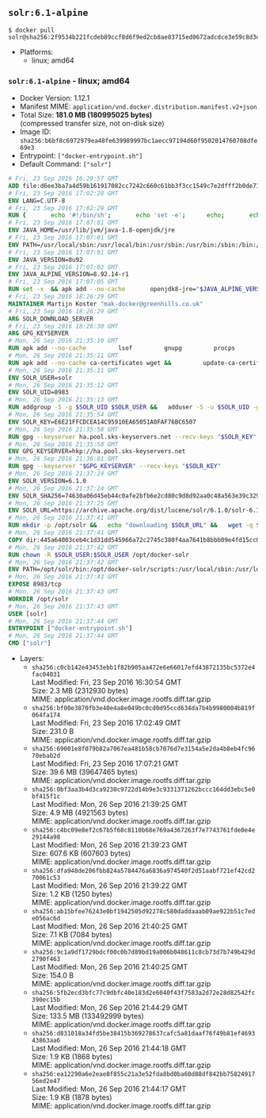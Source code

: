 ## `solr:6.1-alpine`

```console
$ docker pull solr@sha256:2f9534b221fcdeb89ccf8d6f9ed2cb8ae83715ed0672adcdce3e59c8d3dcfe7b
```

-	Platforms:
	-	linux; amd64

### `solr:6.1-alpine` - linux; amd64

-	Docker Version: 1.12.1
-	Manifest MIME: `application/vnd.docker.distribution.manifest.v2+json`
-	Total Size: **181.0 MB (180995025 bytes)**  
	(compressed transfer size, not on-disk size)
-	Image ID: `sha256:b6bf8c6972979ea48fe639989997bc1aecc97194d60f9502014760708dfe69e3`
-	Entrypoint: `["docker-entrypoint.sh"]`
-	Default Command: `["solr"]`

```dockerfile
# Fri, 23 Sep 2016 16:29:57 GMT
ADD file:d6ee3ba7a4d59b161917082cc7242c660c61bb3f3cc1549c7e2dfff2b0de7104 in / 
# Fri, 23 Sep 2016 17:02:28 GMT
ENV LANG=C.UTF-8
# Fri, 23 Sep 2016 17:02:29 GMT
RUN { 		echo '#!/bin/sh'; 		echo 'set -e'; 		echo; 		echo 'dirname "$(dirname "$(readlink -f "$(which javac || which java)")")"'; 	} > /usr/local/bin/docker-java-home 	&& chmod +x /usr/local/bin/docker-java-home
# Fri, 23 Sep 2016 17:07:01 GMT
ENV JAVA_HOME=/usr/lib/jvm/java-1.8-openjdk/jre
# Fri, 23 Sep 2016 17:07:01 GMT
ENV PATH=/usr/local/sbin:/usr/local/bin:/usr/sbin:/usr/bin:/sbin:/bin:/usr/lib/jvm/java-1.8-openjdk/jre/bin:/usr/lib/jvm/java-1.8-openjdk/bin
# Fri, 23 Sep 2016 17:07:01 GMT
ENV JAVA_VERSION=8u92
# Fri, 23 Sep 2016 17:07:02 GMT
ENV JAVA_ALPINE_VERSION=8.92.14-r1
# Fri, 23 Sep 2016 17:07:05 GMT
RUN set -x 	&& apk add --no-cache 		openjdk8-jre="$JAVA_ALPINE_VERSION" 	&& [ "$JAVA_HOME" = "$(docker-java-home)" ]
# Fri, 23 Sep 2016 18:26:29 GMT
MAINTAINER Martijn Koster "mak-docker@greenhills.co.uk"
# Fri, 23 Sep 2016 18:26:29 GMT
ARG SOLR_DOWNLOAD_SERVER
# Fri, 23 Sep 2016 18:26:30 GMT
ARG GPG_KEYSERVER
# Mon, 26 Sep 2016 21:35:10 GMT
RUN apk add --no-cache         lsof         gnupg         procps         tar         bash
# Mon, 26 Sep 2016 21:35:11 GMT
RUN apk add --no-cache ca-certificates wget &&         update-ca-certificates
# Mon, 26 Sep 2016 21:35:11 GMT
ENV SOLR_USER=solr
# Mon, 26 Sep 2016 21:35:12 GMT
ENV SOLR_UID=8983
# Mon, 26 Sep 2016 21:35:13 GMT
RUN addgroup -S -g $SOLR_UID $SOLR_USER &&   adduser -S -u $SOLR_UID -g $SOLR_USER $SOLR_USER
# Mon, 26 Sep 2016 21:35:54 GMT
ENV SOLR_KEY=E6E21FFCDCEA14C95910EA65051A0FAF76BC6507
# Mon, 26 Sep 2016 21:35:58 GMT
RUN gpg --keyserver ha.pool.sks-keyservers.net --recv-keys "$SOLR_KEY"
# Mon, 26 Sep 2016 21:35:58 GMT
ENV GPG_KEYSERVER=hkp://ha.pool.sks-keyservers.net
# Mon, 26 Sep 2016 21:36:01 GMT
RUN gpg --keyserver "$GPG_KEYSERVER" --recv-keys "$SOLR_KEY"
# Mon, 26 Sep 2016 21:37:24 GMT
ENV SOLR_VERSION=6.1.0
# Mon, 26 Sep 2016 21:37:24 GMT
ENV SOLR_SHA256=74630a06d45eb44c0afe2bfb6e2cd80c9d8d92aa0c48a563e39c32996a76c8b0
# Mon, 26 Sep 2016 21:37:25 GMT
ENV SOLR_URL=https://archive.apache.org/dist/lucene/solr/6.1.0/solr-6.1.0.tgz
# Mon, 26 Sep 2016 21:37:41 GMT
RUN mkdir -p /opt/solr &&   echo "downloading $SOLR_URL" &&   wget -q $SOLR_URL -O /opt/solr.tgz &&   echo "downloading $SOLR_URL.asc" &&   wget -q $SOLR_URL.asc -O /opt/solr.tgz.asc &&   echo "$SOLR_SHA256 */opt/solr.tgz" | sha256sum -c - &&   (>&2 ls -l /opt/solr.tgz /opt/solr.tgz.asc) &&   gpg --batch --verify /opt/solr.tgz.asc /opt/solr.tgz &&   tar -C /opt/solr --extract --file /opt/solr.tgz --strip-components=1 &&   rm /opt/solr.tgz* &&   rm -Rf /opt/solr/docs/ &&   mkdir -p /opt/solr/server/solr/lib /opt/solr/server/solr/mycores &&   sed -i -e 's/#SOLR_PORT=8983/SOLR_PORT=8983/' /opt/solr/bin/solr.in.sh &&   sed -i -e '/-Dsolr.clustering.enabled=true/ a SOLR_OPTS="$SOLR_OPTS -Dsun.net.inetaddr.ttl=60 -Dsun.net.inetaddr.negative.ttl=60"' /opt/solr/bin/solr.in.sh &&   chown -R $SOLR_USER:$SOLR_USER /opt/solr &&   mkdir /docker-entrypoint-initdb.d /opt/docker-solr/
# Mon, 26 Sep 2016 21:37:41 GMT
COPY dir:445a64003ceb4c1d31dd545966a72c2745c380f4aa7641b8bbb09e4fd15cc0f6 in /opt/docker-solr/scripts 
# Mon, 26 Sep 2016 21:37:42 GMT
RUN chown -R $SOLR_USER:$SOLR_USER /opt/docker-solr
# Mon, 26 Sep 2016 21:37:42 GMT
ENV PATH=/opt/solr/bin:/opt/docker-solr/scripts:/usr/local/sbin:/usr/local/bin:/usr/sbin:/usr/bin:/sbin:/bin:/usr/lib/jvm/java-1.8-openjdk/jre/bin:/usr/lib/jvm/java-1.8-openjdk/bin
# Mon, 26 Sep 2016 21:37:43 GMT
EXPOSE 8983/tcp
# Mon, 26 Sep 2016 21:37:43 GMT
WORKDIR /opt/solr
# Mon, 26 Sep 2016 21:37:43 GMT
USER [solr]
# Mon, 26 Sep 2016 21:37:44 GMT
ENTRYPOINT ["docker-entrypoint.sh"]
# Mon, 26 Sep 2016 21:37:44 GMT
CMD ["solr"]
```

-	Layers:
	-	`sha256:c0cb142e43453ebb1f82b905aa472e6e66017efd43872135bc5372e4fac04031`  
		Last Modified: Fri, 23 Sep 2016 16:30:54 GMT  
		Size: 2.3 MB (2312930 bytes)  
		MIME: application/vnd.docker.image.rootfs.diff.tar.gzip
	-	`sha256:bf00e3870fb3e40e4a8e049bc0cd0d95ccd634da7b4b9980004b819f064fa174`  
		Last Modified: Fri, 23 Sep 2016 17:02:49 GMT  
		Size: 231.0 B  
		MIME: application/vnd.docker.image.rootfs.diff.tar.gzip
	-	`sha256:69001e8f079b82a7067ea481b58cb7076d7e3154a5e2da4b8eb4fc9670ebab2d`  
		Last Modified: Fri, 23 Sep 2016 17:07:21 GMT  
		Size: 39.6 MB (39647465 bytes)  
		MIME: application/vnd.docker.image.rootfs.diff.tar.gzip
	-	`sha256:0bf3aa3b4d3ca9230c9722d14b9e3c9331371262bccc164dd3ebc5e0bf415f1c`  
		Last Modified: Mon, 26 Sep 2016 21:39:25 GMT  
		Size: 4.9 MB (4921563 bytes)  
		MIME: application/vnd.docker.image.rootfs.diff.tar.gzip
	-	`sha256:c4bc09e8ef2c67b5f68c8110b68e769a4367263f7e7743761fde0e4e29144a98`  
		Last Modified: Mon, 26 Sep 2016 21:39:23 GMT  
		Size: 607.6 KB (607603 bytes)  
		MIME: application/vnd.docker.image.rootfs.diff.tar.gzip
	-	`sha256:dfa948de206fbb824a5784476a6836a974540f2d51aabf721ef42cd270061c53`  
		Last Modified: Mon, 26 Sep 2016 21:39:22 GMT  
		Size: 1.2 KB (1250 bytes)  
		MIME: application/vnd.docker.image.rootfs.diff.tar.gzip
	-	`sha256:ab15bfee76243e0bf1942505d92278c580daddaaab09ae922b51c7ede056ac6d`  
		Last Modified: Mon, 26 Sep 2016 21:40:25 GMT  
		Size: 7.1 KB (7084 bytes)  
		MIME: application/vnd.docker.image.rootfs.diff.tar.gzip
	-	`sha256:9c1a9df1729bdcf00c0b7d89bd19a006b048611c8cb73d7b749b429d2790f463`  
		Last Modified: Mon, 26 Sep 2016 21:40:25 GMT  
		Size: 154.0 B  
		MIME: application/vnd.docker.image.rootfs.diff.tar.gzip
	-	`sha256:5fb2ecd3bfc77c9dbfc40e183d2e6040f43f7583a2d72e28d82542fc390ec15b`  
		Last Modified: Mon, 26 Sep 2016 21:44:29 GMT  
		Size: 133.5 MB (133492999 bytes)  
		MIME: application/vnd.docker.image.rootfs.diff.tar.gzip
	-	`sha256:d831018a34fd5be38415b369278637cafc5a81daaf76f49b81ef469343863aa6`  
		Last Modified: Mon, 26 Sep 2016 21:44:18 GMT  
		Size: 1.9 KB (1868 bytes)  
		MIME: application/vnd.docker.image.rootfs.diff.tar.gzip
	-	`sha256:ea12290a6e2eae8f855c21a3e52fda8bd0ba60d88df842bb7582491756ed2e47`  
		Last Modified: Mon, 26 Sep 2016 21:44:17 GMT  
		Size: 1.9 KB (1878 bytes)  
		MIME: application/vnd.docker.image.rootfs.diff.tar.gzip
